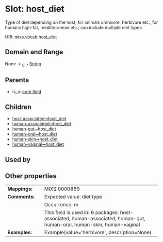 
# Slot: host_diet


Type of diet depending on the host, for animals omnivore, herbivore etc., for humans high-fat, meditteranean etc.; can include multiple diet types

URI: [mixs.vocab:host_diet](https://w3id.org/mixs/vocab/host_diet)


## Domain and Range

None &#8594;  <sub>0..\*</sub> [String](types/String.md)

## Parents

 *  is_a: [core field](core_field.md)

## Children

 *  [host-associated➞host_diet](host_associated_host_diet.md)
 *  [human-associated➞host_diet](human_associated_host_diet.md)
 *  [human-gut➞host_diet](human_gut_host_diet.md)
 *  [human-oral➞host_diet](human_oral_host_diet.md)
 *  [human-skin➞host_diet](human_skin_host_diet.md)
 *  [human-vaginal➞host_diet](human_vaginal_host_diet.md)

## Used by


## Other properties

|  |  |  |
| --- | --- | --- |
| **Mappings:** | | MIXS:0000869 |
| **Comments:** | | Expected value: diet type |
|  | | Occurrence: m |
|  | | This field is used in: 6 packages: host-associated, human-associated, human-gut, human-oral, human-skin, human-vaginal |
| **Examples:** | | Example(value='herbivore', description=None) |

